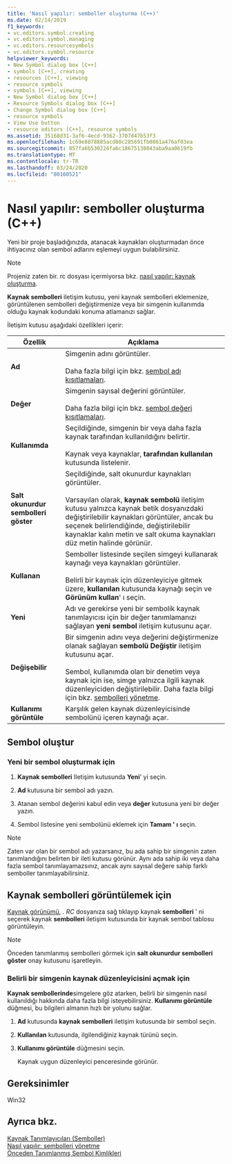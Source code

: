 ```yaml
---
title: 'Nasıl yapılır: semboller oluşturma (C++)'
ms.date: 02/14/2019
f1_keywords:
- vc.editors.symbol.creating
- vc.editors.symbol.managing
- vc.editors.resourcesymbols
- vc.editors.symbol.resource
helpviewer_keywords:
- New Symbol dialog box [C++]
- symbols [C++], creating
- resources [C++], viewing
- resource symbols
- symbols [C++], viewing
- New Symbol dialog box [C++]
- Resource Symbols dialog box [C++]
- Change Symbol dialog box [C++]
- resource symbols
- View Use button
- resource editors [C++], resource symbols
ms.assetid: 35168d31-3af6-4ecd-9362-3707d47b53f3
ms.openlocfilehash: 1c69e8878885acd80c285691fb0861a476af03ea
ms.sourcegitcommit: 857fa6b530224fa6c18675138043aba9aa0619fb
ms.translationtype: MT
ms.contentlocale: tr-TR
ms.lasthandoff: 03/24/2020
ms.locfileid: "80160521"
---
```

# <a name="how-to-create-symbols-c"></a>Nasıl yapılır: semboller oluşturma (C++)

Yeni bir proje başladığınızda, atanacak kaynakları oluşturmadan önce ihtiyacınız olan sembol adlarını eşlemeyi uygun bulabilirsiniz.

> [!NOTE]
> Projeniz zaten bir. rc dosyası içermiyorsa bkz. [nasıl yapılır: kaynak oluşturma](../windows/how-to-create-a-resource-script-file.md).

**Kaynak sembolleri** iletişim kutusu, yeni kaynak sembolleri eklemenize, görüntülenen sembolleri değiştirmenize veya bir simgenin kullanımda olduğu kaynak kodundaki konuma atlamanızı sağlar.

İletişim kutusu aşağıdaki özellikleri içerir:

|Özellik|Açıklama|
|--------------------------|------------------------------------------|
|**Ad**|Simgenin adını görüntüler.<br/><br/>Daha fazla bilgi için bkz. [sembol adı kısıtlamaları](../windows/symbol-name-restrictions.md).|
|**Değer**|Simgenin sayısal değerini görüntüler.<br/><br/>Daha fazla bilgi için bkz. [sembol değeri kısıtlamaları](../windows/symbol-value-restrictions.md).|
|**Kullanımda**|Seçildiğinde, simgenin bir veya daha fazla kaynak tarafından kullanıldığını belirtir.<br/><br/>Kaynak veya kaynaklar, **tarafından kullanılan** kutusunda listelenir.|
|**Salt okunurdur sembolleri göster**|Seçildiğinde, salt okunurdur kaynakları görüntüler.<br/><br/>Varsayılan olarak, **kaynak sembolü** iletişim kutusu yalnızca kaynak betik dosyanızdaki değiştirilebilir kaynakları görüntüler, ancak bu seçenek belirlendiğinde, değiştirilebilir kaynaklar kalın metin ve salt okuma kaynakları düz metin halinde görünür.|
|**Kullanan**|Semboller listesinde seçilen simgeyi kullanarak kaynağı veya kaynakları görüntüler.<br/><br/>Belirli bir kaynak için düzenleyiciye gitmek üzere, **kullanılan** kutusunda kaynağı seçin ve **Görünüm kullan**' ı seçin.|
|**Yeni**|Adı ve gerekirse yeni bir sembolik kaynak tanımlayıcısı için bir değer tanımlamanızı sağlayan **yeni sembol** iletişim kutusunu açar.|
|**Değişebilir**|Bir simgenin adını veya değerini değiştirmenize olanak sağlayan **sembolü Değiştir** iletişim kutusunu açar.<br/><br/>Sembol, kullanımda olan bir denetim veya kaynak için ise, simge yalnızca ilgili kaynak düzenleyiciden değiştirilebilir. Daha fazla bilgi için bkz. [sembolleri yönetme](../windows/changing-unassigned-symbols.md).|
|**Kullanımı görüntüle**|Karşılık gelen kaynak düzenleyicisinde sembolünü içeren kaynağı açar.|

## <a name="create-symbols"></a>Sembol oluştur

### <a name="to-create-a-new-symbol"></a>Yeni bir sembol oluşturmak için

1. **Kaynak sembolleri** Iletişim kutusunda **Yeni**' yi seçin.

1. **Ad** kutusuna bir sembol adı yazın.

1. Atanan sembol değerini kabul edin veya **değer** kutusuna yeni bir değer yazın.

1. Sembol listesine yeni sembolünü eklemek için **Tamam ' ı** seçin.

> [!NOTE]
> Zaten var olan bir sembol adı yazarsanız, bu ada sahip bir simgenin zaten tanımlandığını belirten bir ileti kutusu görünür. Aynı ada sahip iki veya daha fazla sembol tanımlayamazsınız, ancak aynı sayısal değere sahip farklı semboller tanımlayabilirsiniz.

## <a name="to-view-resource-symbols"></a>Kaynak sembolleri görüntülemek için

[Kaynak görünümü](how-to-create-a-resource-script-file.md#create-resources), *. RC* dosyanıza sağ tıklayıp kaynak **sembolleri** ' ni seçerek kaynak **sembolleri** iletişim kutusunda bir kaynak sembol tablosu görüntüleyin.

> [!NOTE]
> Önceden tanımlanmış sembolleri görmek için **salt okunurdur sembolleri göster** onay kutusunu işaretleyin.

### <a name="to-open-the-resource-editor-for-a-given-symbol"></a>Belirli bir simgenin kaynak düzenleyicisini açmak için

**Kaynak sembollerinde**simgelere göz atarken, belirli bir simgenin nasıl kullanıldığı hakkında daha fazla bilgi isteyebilirsiniz. **Kullanımı görüntüle** düğmesi, bu bilgileri almanın hızlı bir yolunu sağlar.

1. **Ad** kutusunda **kaynak sembolleri** iletişim kutusunda bir sembol seçin.

1. **Kullanılan** kutusunda, ilgilendiğiniz kaynak türünü seçin.

1. **Kullanımı görüntüle** düğmesini seçin.

   Kaynak uygun düzenleyici penceresinde görünür.

## <a name="requirements"></a>Gereksinimler

Win32

## <a name="see-also"></a>Ayrıca bkz.

[Kaynak Tanımlayıcıları (Semboller)](../windows/symbols-resource-identifiers.md)<br/>
[Nasıl yapılır: sembolleri yönetme](../windows/changing-a-symbol-or-symbol-name-id.md)<br/>
[Önceden Tanımlanmış Sembol Kimlikleri](../windows/predefined-symbol-ids.md)<br/>

